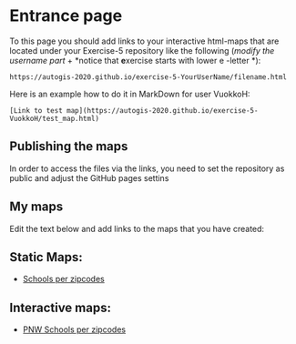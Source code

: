 # Entrance page

To this page you should add links to your interactive html-maps that are located under your Exercise-5 repository like the following (*modify the username part* + *notice that **e**xercise starts with lower e -letter *):

 `https://autogis-2020.github.io/exercise-5-YourUserName/filename.html`

Here is an example how to do it in MarkDown for user VuokkoH:

```
[Link to test map](https://autogis-2020.github.io/exercise-5-VuokkoH/test_map.html)
```
## Publishing the maps 

In order to access the files via the links, you need to set the repository as public and adjust the GitHub pages settins
## My maps

Edit the text below and add links to the maps that you have created:

## Static Maps:
 - [Schools per zipcodes](https://github.com/Gustacro/AutoGIS_2019/tree/master/lesson_5/docs/SchoolsPerZipcode.png)
 
## Interactive maps:
 - [PNW Schools per zipcodes](https://github.com/Gustacro/AutoGIS_2019/tree/master/lesson_5/docs/PNW_schoolsPerZipcode.html)
 